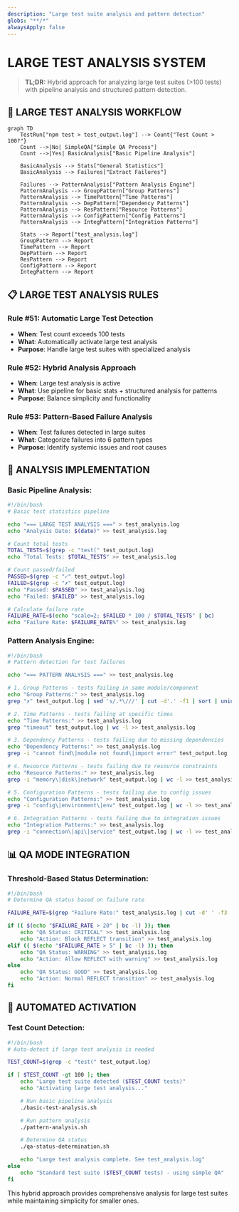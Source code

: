 ```yaml
---
description: "Large test suite analysis and pattern detection"
globs: "**/*"
alwaysApply: false
---
```


# LARGE TEST ANALYSIS SYSTEM

> **TL;DR:** Hybrid approach for analyzing large test suites (>100 tests) with pipeline analysis and structured pattern detection.

## 🧪 LARGE TEST ANALYSIS WORKFLOW

```mermaid
graph TD
    TestRun["npm test > test_output.log"] --> Count{"Test Count > 100?"}
    Count -->|No| SimpleQA["Simple QA Process"]
    Count -->|Yes| BasicAnalysis["Basic Pipeline Analysis"]

    BasicAnalysis --> Stats["General Statistics"]
    BasicAnalysis --> Failures["Extract Failures"]

    Failures --> PatternAnalysis["Pattern Analysis Engine"]
    PatternAnalysis --> GroupPattern["Group Patterns"]
    PatternAnalysis --> TimePattern["Time Patterns"]
    PatternAnalysis --> DepPattern["Dependency Patterns"]
    PatternAnalysis --> ResPattern["Resource Patterns"]
    PatternAnalysis --> ConfigPattern["Config Patterns"]
    PatternAnalysis --> IntegPattern["Integration Patterns"]

    Stats --> Report["test_analysis.log"]
    GroupPattern --> Report
    TimePattern --> Report
    DepPattern --> Report
    ResPattern --> Report
    ConfigPattern --> Report
    IntegPattern --> Report
```

## 📋 LARGE TEST ANALYSIS RULES

### Rule #51: Automatic Large Test Detection
- **When**: Test count exceeds 100 tests
- **What**: Automatically activate large test analysis
- **Purpose**: Handle large test suites with specialized analysis

### Rule #52: Hybrid Analysis Approach
- **When**: Large test analysis is active
- **What**: Use pipeline for basic stats + structured analysis for patterns
- **Purpose**: Balance simplicity and functionality

### Rule #53: Pattern-Based Failure Analysis
- **When**: Test failures detected in large suites
- **What**: Categorize failures into 6 pattern types
- **Purpose**: Identify systemic issues and root causes

## 🎯 ANALYSIS IMPLEMENTATION

### Basic Pipeline Analysis:
```bash
#!/bin/bash
# Basic test statistics pipeline

echo "=== LARGE TEST ANALYSIS ===" > test_analysis.log
echo "Analysis Date: $(date)" >> test_analysis.log

# Count total tests
TOTAL_TESTS=$(grep -c "test(" test_output.log)
echo "Total Tests: $TOTAL_TESTS" >> test_analysis.log

# Count passed/failed
PASSED=$(grep -c "✓" test_output.log)
FAILED=$(grep -c "✗" test_output.log)
echo "Passed: $PASSED" >> test_analysis.log
echo "Failed: $FAILED" >> test_analysis.log

# Calculate failure rate
FAILURE_RATE=$(echo "scale=2; $FAILED * 100 / $TOTAL_TESTS" | bc)
echo "Failure Rate: $FAILURE_RATE%" >> test_analysis.log
```

### Pattern Analysis Engine:
```bash
#!/bin/bash
# Pattern detection for test failures

echo "=== PATTERN ANALYSIS ===" >> test_analysis.log

# 1. Group Patterns - tests failing in same module/component
echo "Group Patterns:" >> test_analysis.log
grep "✗" test_output.log | sed 's/.*\///' | cut -d'.' -f1 | sort | uniq -c | sort -nr >> test_analysis.log

# 2. Time Patterns - tests failing at specific times
echo "Time Patterns:" >> test_analysis.log
grep "timeout" test_output.log | wc -l >> test_analysis.log

# 3. Dependency Patterns - tests failing due to missing dependencies
echo "Dependency Patterns:" >> test_analysis.log
grep -i "cannot find\|module not found\|import error" test_output.log | wc -l >> test_analysis.log

# 4. Resource Patterns - tests failing due to resource constraints
echo "Resource Patterns:" >> test_analysis.log
grep -i "memory\|disk\|network" test_output.log | wc -l >> test_analysis.log

# 5. Configuration Patterns - tests failing due to config issues
echo "Configuration Patterns:" >> test_analysis.log
grep -i "config\|environment\|env" test_output.log | wc -l >> test_analysis.log

# 6. Integration Patterns - tests failing due to integration issues
echo "Integration Patterns:" >> test_analysis.log
grep -i "connection\|api\|service" test_output.log | wc -l >> test_analysis.log
```

## 📊 QA MODE INTEGRATION

### Threshold-Based Status Determination:
```bash
#!/bin/bash
# Determine QA status based on failure rate

FAILURE_RATE=$(grep "Failure Rate:" test_analysis.log | cut -d' ' -f3 | cut -d'%' -f1)

if (( $(echo "$FAILURE_RATE > 20" | bc -l) )); then
    echo "QA Status: CRITICAL" >> test_analysis.log
    echo "Action: Block REFLECT transition" >> test_analysis.log
elif (( $(echo "$FAILURE_RATE > 5" | bc -l) )); then
    echo "QA Status: WARNING" >> test_analysis.log
    echo "Action: Allow REFLECT with warning" >> test_analysis.log
else
    echo "QA Status: GOOD" >> test_analysis.log
    echo "Action: Normal REFLECT transition" >> test_analysis.log
fi
```

## 🔄 AUTOMATED ACTIVATION

### Test Count Detection:
```bash
#!/bin/bash
# Auto-detect if large test analysis is needed

TEST_COUNT=$(grep -c "test(" test_output.log)

if [ $TEST_COUNT -gt 100 ]; then
    echo "Large test suite detected ($TEST_COUNT tests)"
    echo "Activating large test analysis..."

    # Run basic pipeline analysis
    ./basic-test-analysis.sh

    # Run pattern analysis
    ./pattern-analysis.sh

    # Determine QA status
    ./qa-status-determination.sh

    echo "Large test analysis complete. See test_analysis.log"
else
    echo "Standard test suite ($TEST_COUNT tests) - using simple QA"
fi
```

This hybrid approach provides comprehensive analysis for large test suites while maintaining simplicity for smaller ones.